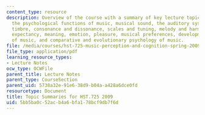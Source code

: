 ```yaml
---
content_type: resource
description: Overview of the course with a summary of key lecture topics. Topics include
  the psychological functions of music, musical sound, the auditory system, pitch,
  timbre, consonance and dissonance, scales and tuning, melody and harmony, rhythm,
  expectancy, meaning, emotion, pleasure, musical preferences, developmental psychology
  of music, and comparative and evolutionary psychology of music.
file: /media/courses/hst-725-music-perception-and-cognition-spring-2009/5bb5ba0c52acb4a6bfa178bcf9db7f6d_MITHST_725S09_lec_sumaries.pdf
file_type: application/pdf
learning_resource_types:
- Lecture Notes
ocw_type: OCWFile
parent_title: Lecture Notes
parent_type: CourseSection
parent_uid: 5738a32e-91e6-38d9-b04a-a428a6dce0fd
resourcetype: Document
title: Topic Summaries for HST.725 2009
uid: 5bb5ba0c-52ac-b4a6-bfa1-78bcf9db7f6d
---
```

